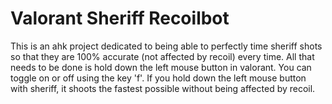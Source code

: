 <b><h1>Valorant Sheriff Recoilbot</h1></b>
<p>This is an ahk project dedicated to being able to perfectly time sheriff shots so that they are 100% accurate (not affected by recoil) every time. All that needs to be done is hold down the left mouse button in valorant. You can toggle on or off using the key 'f'. If you hold down the left mouse button with sheriff, it shoots the fastest possible without being affected by recoil. </p>